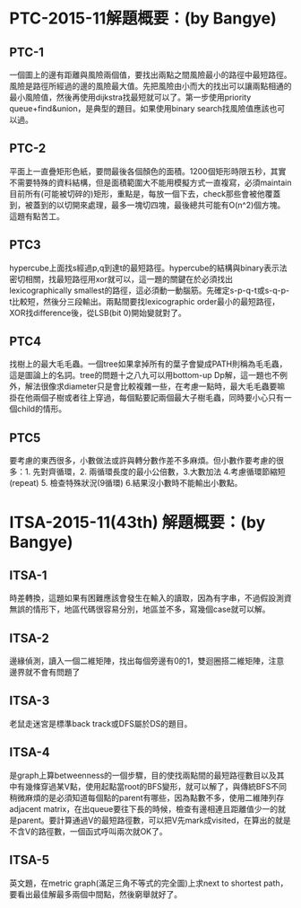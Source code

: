 # PTC-2015-11解題概要：(by Bangye)

## PTC-1

一個圖上的邊有距離與風險兩個值，要找出兩點之間風險最小的路徑中最短路徑。風險是路徑所經過的邊的風險最大值。先把風險由小而大的找出可以讓兩點相通的最小風險值，然後再使用dijkstra找最短就可以了。第一步使用priority queue+find&union，是典型的題目。如果使用binary search找風險值應該也可以過。

## PTC-2

平面上一直疊矩形色紙，要問最後各個顏色的面積。1200個矩形時限五秒，其實不需要特殊的資料結構，但是面積範圍大不能用模擬方式一直複寫，必須maintain目前所有(可能被切碎的)矩形，重點是，每放一個下去，check那些會被他覆蓋到，被蓋到的以切開來處理，最多一塊切四塊，最後總共可能有O(n^2)個方塊。這題有點苦工。

## PTC3

hypercube上面找s經過p,q到達t的最短路徑。hypercube的結構與binary表示法密切相關，找最短路徑用xor就可以，這一題的關鍵在於必須找出lexicographically smallest的路徑，這必須動一動腦筋。先確定s-p-q-t或s-q-p-t比較短，然後分三段輸出。兩點間要找lexicographic order最小的最短路徑，XOR找difference後，從LSB(bit 0)開始變就對了。

## PTC4

找樹上的最大毛毛蟲。一個tree如果拿掉所有的葉子會變成PATH則稱為毛毛蟲，這是圖論上的名詞。tree的問題十之八九可以用bottom-up Dp解，這一題也不例外，解法很像求diameter只是會比較複雜一些，在考慮一點時，最大毛毛蟲要嘛掛在他兩個子樹或者往上穿過，每個點要記兩個最大子樹毛蟲，同時要小心只有一個child的情形。

## PTC5

要考慮的東西很多，小數做法或許與轉分數作差不多麻煩。但小數作要考慮的很多：1. 先對齊循環，2. 兩循環長度的最小公倍數，3.大數加法 4.考慮循環節縮短(repeat) 5. 檢查特殊狀況(9循環) 6.結果沒小數時不能輸出小數點。

# ITSA-2015-11(43th) 解題概要：(by Bangye)

## ITSA-1

時差轉換，這題如果有困難應該會發生在輸入的讀取，因為有字串，不過假設測資無誤的情形下，地區代碼很容易分別，地區並不多，寫幾個case就可以解。

## ITSA-2

邊緣偵測，讀入一個二維矩陣，找出每個旁邊有0的1，雙迴圈搭二維矩陣，注意邊界就不會有問題了

## ITSA-3

老鼠走迷宮是標準back track或DFS屬於DS的題目。

## ITSA-4

是graph上算betweenness的一個步驟，目的使找兩點間的最短路徑數目以及其中有幾條穿過某V點，使用起點當root的BFS變形，就可以解了，與傳統BFS不同稍微麻煩的是必須知道每個點的parent有哪些，因為點數不多，使用二維陣列存adjacent matrix，在出queue要往下長的時候，檢查有邊相連且距離值少一的就是parent。要計算通過V的最短路徑數，可以把V先mark成visited，在算出的就是不含V的路徑數，一個函式呼叫兩次就OK了。

## ITSA-5

英文題，在metric graph(滿足三角不等式的完全圖)上求next to shortest path，要看出最佳解最多兩個中間點，然後窮舉就好了。
